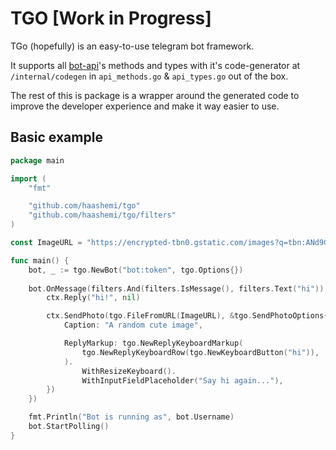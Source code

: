 # TGO [Work in Progress]

TGo (hopefully) is an easy-to-use telegram bot framework.

It supports all [bot-api]("https://core.telegram.org/bots/api")'s methods and types with it's code-generator at `/internal/codegen` in `api_methods.go` & `api_types.go` out of the box.

The rest of this is package is a wrapper around the generated code to improve the developer experience and make it way easier to use.

## Basic example

```go
package main

import (
    "fmt"

    "github.com/haashemi/tgo"
    "github.com/haashemi/tgo/filters"
)

const ImageURL = "https://encrypted-tbn0.gstatic.com/images?q=tbn:ANd9GcTK2nG24AYDm6FOEC7jIfgubO96GbRso2Xshu1f8abSYQ&s"

func main() {
    bot, _ := tgo.NewBot("bot:token", tgo.Options{})
    
    bot.OnMessage(filters.And(filters.IsMessage(), filters.Text("hi")), func(ctx tgo.Context) {
        ctx.Reply("hi!", nil)

        ctx.SendPhoto(tgo.FileFromURL(ImageURL), &tgo.SendPhotoOptions{
            Caption: "A random cute image",

            ReplyMarkup: tgo.NewReplyKeyboardMarkup(
                tgo.NewReplyKeyboardRow(tgo.NewKeyboardButton("hi")),
            ).
                WithResizeKeyboard().
                WithInputFieldPlaceholder("Say hi again..."),
        })
    })

    fmt.Println("Bot is running as", bot.Username)
    bot.StartPolling()
}
```
